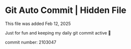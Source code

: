 # Git Auto Commit | Hidden File

This file was added Feb 12, 2025

Just for fun and keeping my daily git commit active 🤪

commit number: 2103047
